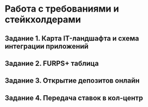 # Работа с требованиями и стейкхолдерами

## Задание 1. Карта IT-ландшафта и схема интеграции приложений


## Задание 2. FURPS+ таблица


## Задание 3. Открытие депозитов онлайн


## Задание 4. Передача ставок в кол-центр


